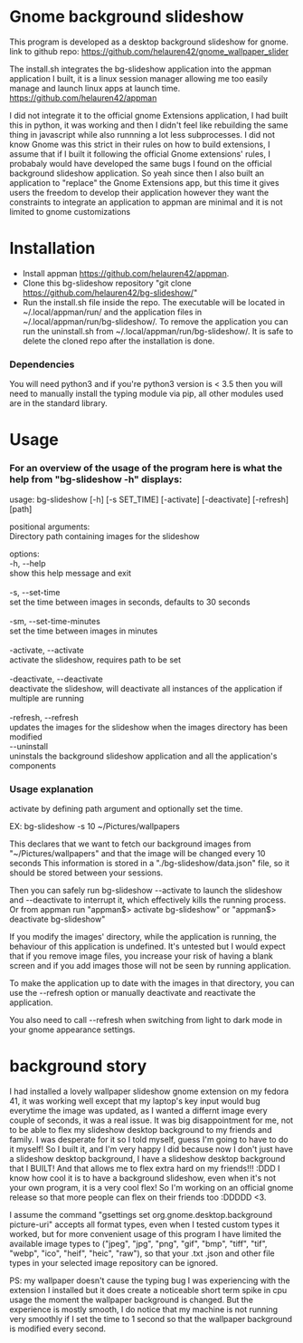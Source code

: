 # Gnome background slideshow

This program is developed as a desktop background slideshow for gnome.
link to github repo: https://github.com/helauren42/gnome_wallpaper_slider

The install.sh integrates the bg-slideshow application into the appman application I built, it is a linux session manager allowing me too easily manage and launch linux apps at launch time.
https://github.com/helauren42/appman

I did not integrate it to the official gnome Extensions application, I had built this in python, it was working and then I didn't feel like rebuilding the same thing in javascript while also runnning a lot less subprocesses. I did not know Gnome was this strict in their rules on how to build extensions, I assume that if I built it following the official Gnome extensions' rules, I probabaly would have developed the same bugs I found on the official background slideshow application.
So yeah since then I also built an application to "replace" the Gnome Extensions app, but this time it gives users the freedom to develop their application however they want the constraints to integrate an application to appman are minimal and it is not limited to gnome customizations

# Installation

- Install appman https://github.com/helauren42/appman.
- Clone this bg-slideshow repository "git clone https://github.com/helauren42/bg-slideshow/"
- Run the install.sh file inside the repo.
The executable will be located in ~/.local/appman/run/ and the application files in ~/.local/appman/run/bg-slideshow/.
To remove the application you can run the uninstall.sh from ~/.local/appman/run/bg-slideshow/.
It is safe to delete the cloned repo after the installation is done.

### Dependencies

You will need python3 and if you're python3 version is < 3.5 then you will need to manually install the typing module via pip, all other modules used are in the standard library.

# Usage

### For an overview of the usage of the program here is what the help from "bg-slideshow -h" displays:

usage: bg-slideshow [-h] [-s SET_TIME] [-activate] [-deactivate] [-refresh] [path]

positional arguments:</br>
  Directory path containing images for the slideshow

options:</br>
  -h, --help</br>
  show this help message and exit</br></br>
  -s, --set-time</br>
  set the time between images in seconds, defaults to 30 seconds</br></br>
  -sm, --set-time-minutes</br>
  set the time between images in minutes</br></br>
  -activate, --activate</br>
  activate the slideshow, requires path to be set</br></br>
  -deactivate, --deactivate</br>
  deactivate the slideshow, will deactivate all instances of the application if multiple are running</br></br>
  -refresh, --refresh</br>
  updates the images for the slideshow when the images directory has been modified</br>
  --uninstall</br>
  uninstals the background slideshow application and all the application's components</br>

### Usage explanation

activate by defining path argument and optionally set the time.

EX: bg-slideshow -s 10 ~/Pictures/wallpapers

This declares that we want to fetch our background images from "~/Pictures/wallpapers" and that the image will be changed every 10 seconds
This information is stored in a "./bg-slideshow/data.json" file, so it should be stored between your sessions.

Then you can safely run bg-slideshow --activate to launch the slideshow and --deactivate to interrupt it, which effectively kills the running process.
Or from appman run "appman$> activate bg-slideshow" or "appman$> deactivate bg-slideshow"

If you modify the images' directory, while the application is running, the behaviour of this application is undefined.
It's untested but I would expect that if you remove image files, you increase your risk of having a blank screen and if you add images those will not be seen by running application.

To make the application up to date with the images in that directory, you can use the --refresh option or manually deactivate and reactivate the application.

You also need to call --refresh when switching from light to dark mode in your gnome appearance settings.

# background story

I had installed a lovely wallpaper slideshow gnome extension on my fedora 41, it was working well except that my laptop's key input would bug everytime the image was updated, as I wanted a differnt image every couple of seconds, it was a real issue. It was big disappointment for me, not to be able to flex my slideshow desktop background to my friends and family. I was desperate for it so I told myself, guess I'm going to have to do it myself! So I built it, and I'm very happy I did because now I don't just have a slideshow desktop background, I have a slideshow desktop background that I BUILT! And that allows me to flex extra hard on my friends!!! :DDD
I know how cool it is to have a background slideshow, even when it's not your own program, it is a very cool flex! So I'm working on an official gnome release so that more people can flex on their friends too :DDDDD <3.

I assume the command "gsettings set org.gnome.desktop.background picture-uri" accepts all format types, even when I tested custom types it worked, but for more convenient usage of this program I have limited the available image types to ("jpeg", "jpg", "png", "gif", "bmp", "tiff", "tif", "webp", "ico", "heif", "heic", "raw"), so that your .txt .json and other file types in your selected image repository can be ignored.

PS: my wallpaper doesn't cause the typing bug I was experiencing with the extension I installed but it does create a noticeable short term spike in cpu usage the moment the wallpaper background is changed. But the experience is mostly smooth, I do notice that my machine is not running very smoothly if I set the time to 1 second so that the wallpaper background is modified every second.
